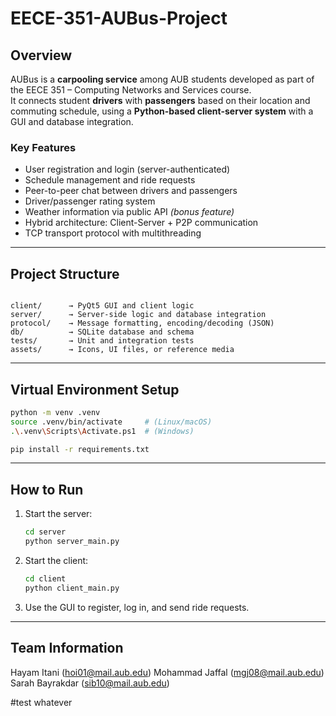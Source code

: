 # EECE-351-AUBus-Project

## Overview
AUBus is a **carpooling service** among AUB students developed as part of the EECE 351 – Computing Networks and Services course.  
It connects student **drivers** with **passengers** based on their location and commuting schedule, using a **Python-based client-server system** with a GUI and database integration.

### Key Features
- User registration and login (server-authenticated)
- Schedule management and ride requests
- Peer-to-peer chat between drivers and passengers
- Driver/passenger rating system
- Weather information via public API *(bonus feature)*
- Hybrid architecture: Client-Server + P2P communication
- TCP transport protocol with multithreading

---

## Project Structure
```

client/      → PyQt5 GUI and client logic
server/      → Server-side logic and database integration
protocol/    → Message formatting, encoding/decoding (JSON)
db/          → SQLite database and schema
tests/       → Unit and integration tests
assets/      → Icons, UI files, or reference media

````

---

## Virtual Environment Setup

```bash
python -m venv .venv
source .venv/bin/activate     # (Linux/macOS)
.\.venv\Scripts\Activate.ps1  # (Windows)

pip install -r requirements.txt
````

---

## How to Run

1. Start the server:

   ```bash
   cd server
   python server_main.py
   ```

2. Start the client:

   ```bash
   cd client
   python client_main.py
   ```

3. Use the GUI to register, log in, and send ride requests.


---

## Team Information

Hayam Itani (hoi01@mail.aub.edu)
Mohammad Jaffal (mgj08@mail.aub.edu)
Sarah Bayrakdar (sib10@mail.aub.edu)

#test whatever

